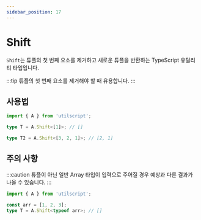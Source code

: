 ```yaml
---
sidebar_position: 17
---
```


# Shift

`Shift`는 튜플의 첫 번째 요소를 제거하고 새로운 튜플을 반환하는 TypeScript 유틸리티 타입입니다.

:::tip
튜플의 첫 번째 요소를 제거해야 할 때 유용합니다.
:::

## 사용법

```ts
import { A } from 'utilscript';

type T = A.Shift<[1]>; // []

type T2 = A.Shift<[3, 2, 1]>; // [2, 1]
```

## 주의 사항

:::caution
튜플이 아닌 일반 Array 타입이 입력으로 주어질 경우 예상과 다른 결과가 나올 수 있습니다.
:::

```ts
import { A } from 'utilscript';

const arr = [1, 2, 3];
type T = A.Shift<typeof arr>; // []
```
